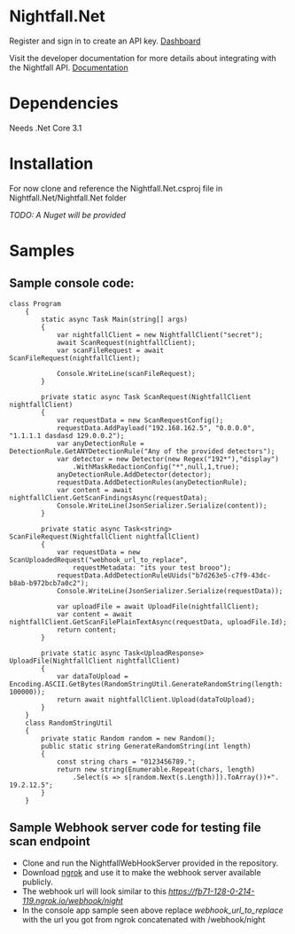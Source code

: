 # Nightfall.Net


Register and sign in to create an API key. [Dashboard](https://app.nightfall.ai/developer-platform)

Visit the developer documentation for more details about integrating with the Nightfall API. [Documentation](https://docs.nightfall.ai/docs/entities-and-terms-to-know)

# Dependencies
Needs .Net Core 3.1

# Installation
For now clone and reference the Nightfall.Net.csproj file in Nightfall.Net/Nightfall.Net folder 

*TODO: A Nuget will be provided*

# Samples

## Sample console code:
```
class Program
    {
        static async Task Main(string[] args)
        {
            var nightfallClient = new NightfallClient("secret");
            await ScanRequest(nightfallClient);
            var scanFileRequest = await ScanFileRequest(nightfallClient);

            Console.WriteLine(scanFileRequest);
        }
        
        private static async Task ScanRequest(NightfallClient nightfallClient)
        {
            var requestData = new ScanRequestConfig();
            requestData.AddPayload("192.168.162.5", "0.0.0.0", "1.1.1.1 dasdasd 129.0.0.2");
            var anyDetectionRule = DetectionRule.GetANYDetectionRule("Any of the provided detectors");
            var detector = new Detector(new Regex("192*"),"display")
                .WithMaskRedactionConfig("*",null,1,true);
            anyDetectionRule.AddDetector(detector);
            requestData.AddDetectionRules(anyDetectionRule);
            var content = await nightfallClient.GetScanFindingsAsync(requestData);
            Console.WriteLine(JsonSerializer.Serialize(content));
        }

        private static async Task<string> ScanFileRequest(NightfallClient nightfallClient)
        {
            var requestData = new ScanUploadedRequest("webhook_url_to_replace",
                requestMetadata: "its your test brooo");
            requestData.AddDetectionRuleUUids("b7d263e5-c7f9-43dc-b8ab-b972bcb7a0c2");
            Console.WriteLine(JsonSerializer.Serialize(requestData));

            var uploadFile = await UploadFile(nightfallClient);
            var content = await nightfallClient.GetScanFilePlainTextAsync(requestData, uploadFile.Id);
            return content;
        }

        private static async Task<UploadResponse> UploadFile(NightfallClient nightfallClient)
        {
            var dataToUpload = Encoding.ASCII.GetBytes(RandomStringUtil.GenerateRandomString(length: 100000));
            return await nightfallClient.Upload(dataToUpload);
        }
    }
    class RandomStringUtil
    {
        private static Random random = new Random();
        public static string GenerateRandomString(int length)
        {
            const string chars = "0123456789.";
            return new string(Enumerable.Repeat(chars, length)
                .Select(s => s[random.Next(s.Length)]).ToArray())+". 19.2.12.5";
        }
    }

```

## Sample Webhook server code for testing file scan endpoint

* Clone and run the NightfallWebHookServer provided in the repository.
* Download [ngrok](https://ngrok.com/) and use it to make the webhook server available publicly.
* The webhook url will look similar to this *https://fb71-128-0-214-119.ngrok.io/webhook/night*
* In the console app sample seen above replace *webhook_url_to_replace* with the url you got from ngrok concatenated with /webhook/night


